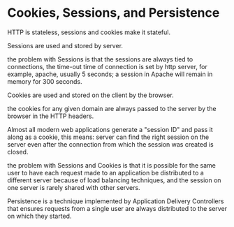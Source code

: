 # Cookies, Sessions, and Persistence

HTTP is stateless, sessions and cookies make it stateful.

Sessions are used and stored by server.

the problem with Sessions is that the sessions are always tied to connections,
the time-out time of connection is set by http server, for example, apache,
usually 5 seconds; a session in Apache will remain in memory for 300 seconds.

Cookies are used and stored on the client by the browser.

the cookies for any given domain are always passed to the server by the
browser in the HTTP headers.

Almost all modern web applications generate a "session ID" and pass it along
as a cookie, this means: server can find the right session on the server even
after the connection from which the session was created is closed.

the problem with Sessions and Cookies is that it is possible for the same user
to have each request made to an application be distributed to a different
server because of load balancing techniques, and the session on one server is
rarely shared with other servers.

Persistence is a technique implemented by Application Delivery Controllers
that ensures requests from a single user are always distributed to the server
on which they started.

